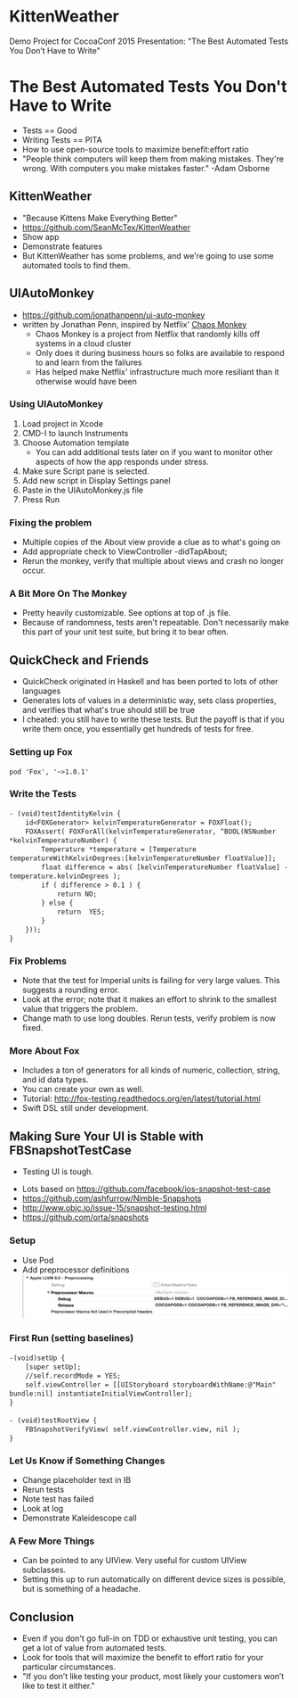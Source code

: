 # KittenWeather
Demo Project for CocoaConf 2015 Presentation: "The Best Automated Tests You Don’t Have to Write"

# The Best Automated Tests You Don't Have to Write

- Tests == Good
- Writing Tests == PITA
- How to use open-source tools to maximize benefit:effort ratio
- "People think computers will keep them from making mistakes. They're wrong. With computers you make mistakes faster." -Adam Osborne

## KittenWeather

- "Because Kittens Make Everything Better"
- https://github.com/SeanMcTex/KittenWeather
- Show app
- Demonstrate features
- But KittenWeather has some problems, and we're going to use some automated tools to find them.


## UIAutoMonkey
- https://github.com/jonathanpenn/ui-auto-monkey
- written by Jonathan Penn, inspired by Netflix' [Chaos Monkey](https://github.com/Netflix/SimianArmy/wiki/Chaos-Monkey)
	- Chaos Monkey is a project from Netflix that randomly kills off systems in a cloud cluster
	- Only does it during business hours so folks are available to respond to and learn from the failures
	- Has helped make Netflix' infrastructure much more resiliant than it otherwise would have been

### Using UIAutoMonkey

1. Load project in Xcode
1. CMD-I to launch Instruments
1. Choose Automation template
	- You can add additional tests later on if you want to monitor other aspects of how the app responds under stress.
1. Make sure Script pane is selected.
1. Add new script in Display Settings panel
1. Paste in the UIAutoMonkey.js file
1. Press Run

### Fixing the problem
- Multiple copies of the About view provide a clue as to what's going on
- Add appropriate check to ViewController -didTapAbout;
- Rerun the monkey, verify that multiple about views and crash no longer occur.

### A Bit More On The Monkey

- Pretty heavily customizable. See options at top of .js file.
- Because of randomness, tests aren't repeatable. Don't necessarily make this part of your unit test suite, but bring it to bear often.

## QuickCheck and Friends

* QuickCheck originated in Haskell and has been ported to lots of other languages
* Generates lots of values in a deterministic way, sets class properties, and verifies that what's true should still be true
* I cheated: you still have to write these tests. But the payoff is that if you write them once, you essentially get hundreds of tests for free.

### Setting up Fox

	pod 'Fox', '~>1.0.1'

### Write the Tests

	- (void)testIdentityKelvin {
	    id<FOXGenerator> kelvinTemperatureGenerator = FOXFloat();
	    FOXAssert( FOXForAll(kelvinTemperatureGenerator, ^BOOL(NSNumber *kelvinTemperatureNumber) {
	        Temperature *temperature = [Temperature temperatureWithKelvinDegrees:[kelvinTemperatureNumber floatValue]];
	        float difference = abs( [kelvinTemperatureNumber floatValue] - temperature.kelvinDegrees );
	        if ( difference > 0.1 ) {
	            return NO;
	        } else {
	            return  YES;
	        }
	    }));
	}

### Fix Problems

- Note that the test for Imperial units is failing for very large values. This suggests a rounding error.
- Look at the error; note that it makes an effort to shrink to the smallest value that triggers the problem.
- Change math to use long doubles. Rerun tests, verify problem is now fixed.

### More About Fox

- Includes a ton of generators for all kinds of numeric, collection, string, and id data types.
- You can create your own as well.
- Tutorial: http://fox-testing.readthedocs.org/en/latest/tutorial.html
- Swift DSL still under development.

## Making Sure Your UI is Stable with FBSnapshotTestCase
- Testing UI is tough.
* Lots based on https://github.com/facebook/ios-snapshot-test-case
* https://github.com/ashfurrow/Nimble-Snapshots
* http://www.objc.io/issue-15/snapshot-testing.html
* https://github.com/orta/snapshots

### Setup
- Use Pod
- Add preprocessor definitions
![Preprocessor Settings](DocumentationAssets/preprocessor.png)

### First Run (setting baselines)

	-(void)setUp {
	    [super setUp];
	    //self.recordMode = YES;
	    self.viewController = [[UIStoryboard storyboardWithName:@"Main" bundle:nil] instantiateInitialViewController];
	}

	- (void)testRootView {
	    FBSnapshotVerifyView( self.viewController.view, nil );
	}

### Let Us Know if Something Changes

- Change placeholder text in IB
- Rerun tests
- Note test has failed
- Look at log
- Demonstrate Kaleidescope call

### A Few More Things

- Can be pointed to any UIView. Very useful for custom UIView subclasses.
- Setting this up to run automatically on different device sizes is possible, but is something of a headache.

## Conclusion

- Even if you don't go full-in on TDD or exhaustive unit testing, you can get a lot of value from automated tests.
- Look for tools that will maximize the benefit to effort ratio for your particular circumstances.
- "If you don’t like testing your product, most likely your customers won’t like to test it either."
